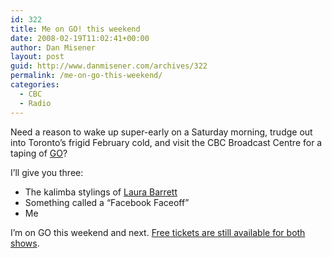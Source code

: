 ```yaml
---
id: 322
title: Me on GO! this weekend
date: 2008-02-19T11:02:41+00:00
author: Dan Misener
layout: post
guid: http://www.danmisener.com/archives/322
permalink: /me-on-go-this-weekend/
categories:
  - CBC
  - Radio
---
```

Need a reason to wake up super-early on a Saturday morning, trudge out into Toronto&#8217;s frigid February cold, and visit the CBC Broadcast Centre for a taping of [GO](http://www.cbc.ca/go/)?

I&#8217;ll give you three:

  * The kalimba stylings of [Laura Barrett](http://www.myspace.com/laurabarrett)
  * Something called a &#8220;Facebook Faceoff&#8221;
  * Me

I&#8217;m on GO this weekend and next. [Free tickets are still available for both shows](http://www.cbc.ca/go/tickets.html).